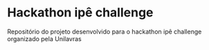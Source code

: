# Hackathon ipê challenge
Repositório do projeto desenvolvido para o hackathon ipê challenge organizado pela Unilavras

